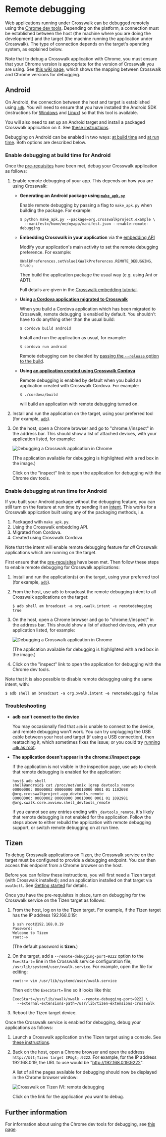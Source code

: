 # Remote debugging

Web applications running under Crosswalk can be debugged remotely using the [Chrome dev tools](https://developer.chrome.com/devtools/index). Depending on the platform, a connection must be established between the host (the machine where you are doing the development) and the target (the machine running the application under Crosswalk). The type of connection depends on the target's operating system, as explained below.

Note that to debug a Crosswalk application with Chrome, you must ensure that your Chrome version is appropriate for the version of Crosswalk you are using. See [this wiki page](https://github.com/crosswalk-project/crosswalk-website/wiki/Remote-debugging-on-android), which shows the mapping between Crosswalk and Chrome versions for debugging.

## Android

On Android, the connection between the host and target is established using [`adb`](http://developer.android.com/tools/help/adb.html). You will need to ensure that you have installed the Android SDK (instructions for [Windows](/documentation/getting_started/windows_host_setup.html#Installation-for-Crosswalk-Android) and [Linux](/documentation/getting_started/linux_host_setup.html#Installation-for-Crosswalk-Android)) so that this tool is available.

You will also need to set up an Android target and install a packaged Crosswalk application on it. See [these instructions](/documentation/getting_started/android_target_setup.html).

Debugging on Android can be enabled in two ways: [at build time](#Enable-debugging-at-build-time-for-Android) and [at run time](#Enable-debugging-at-run-time-for-Android). Both options are described below.

### <a id="Enable-debugging-at-build-time-for-Android"></a>Enable debugging at build time for Android

Once the [pre-requisites](#Android) have been met, debug your Crosswalk application as follows:

<ol>

<li>
<p>Enable remote debugging of your app. This depends on how you are using Crosswalk:</p>

<ul>

<li>
<p><strong>Generating an Android package using <a href="/documentation/getting_started/run_on_android.html"><code>make_apk.py</code></a></strong></p>

<p>Enable remote debugging by passing a flag to <code>make_apk.py</code> when building the package. For example:</p>

<pre><code>$ python make_apk.py --package=org.crosswalkproject.example \
  --manifest=/home/me/myapp/manifest.json --enable-remote-debugging</code></pre>

</li>

<li>

<p><strong>Embedding Crosswalk in your application</strong> via the <a href="/documentation/embedding_crosswalk.html">embedding API</a></p>

<p>Modify your application's main activity to set the remote debugging preference. For example:</p>

<pre><code>XWalkPreferences.setValue(XWalkPreferences.REMOTE_DEBUGGING, true);</code></pre>

<p>Then build the application package the usual way (e.g. using Ant or ADT).</p>

<p>Full details are given in the <a href="/documentation/embedding_crosswalk.html#Debugging">Crosswalk embedding tutorial</a>.</p>

</li>

<li>

<p><strong>Using <a href="/documentation/cordova/migrate_an_application.html">a Cordova application migrated to Crosswalk</a></strong>

<p>When you build a Cordova application which has been migrated to Crosswalk, remote debugging is enabled by default. You shouldn't have to do anything other than the usual build:</p>

<pre><code>$ cordova build android</code></pre>

<p>Install and run the application as usual, for example:</p>

<pre><code>$ cordova run android</code></pre>

<p>Remote debugging can be disabled by <a href="http://docs.phonegap.com/en/3.3.0/guide_command-line_index.md.html">passing the <code>--release</code> option to the build</a>.</p>
</li>

<li>
<p><strong>Using <a href="/documentation/cordova/develop_an_application.html">an application created using Crosswalk Cordova</a></strong></p>

<p>Remote debugging is enabled by default when you build an application created with Crosswalk Cordova. For example:</p>

<pre><code>$ ./cordova/build</code></pre>

<p>will build an application with remote debugging turned on.</p>

</li>

</ul>

</li>

<li>Install and run the application on the target, using your preferred tool (for example, <a href="/documentation/getting_started/run_on_android.html"><code>adb</code></a>).</li>

<li>
<p>On the host, open a Chrome browser and go to "chrome://inspect" in the address bar. This should show a list of attached devices, with your application listed, for example:</p>

<img src="/assets/crosswalk-debug-in-chrome.png" title="Debugging a Crosswalk application in Chrome" alt="Debugging a Crosswalk application in Chrome">

<p>(The application available for debugging is highlighted with a red box in the image.)</p>

<p>Click on the "inspect" link to open the application for debugging with the Chrome dev tools.</p>

</li>

</ol>

### <a id="Enable-debugging-at-run-time-for-Android"></a>Enable debugging at run time for Android

If you built your Android package without the debugging feature, you can still turn on the feature at run time by sending it an [intent](http://developer.android.com/guide/components/intents-filters.html). This works for a Crosswalk application built using any of the packaging methods, i.e.

1.  Packaged with `make_apk.py`.
2.  Using the Crosswalk embedding API.
3.  Migrated from Cordova.
4.  Created using Crosswalk Cordova.

Note that the intent will enable remote debugging feature for *all* Crosswalk applications which are running on the target.

First ensure that the [pre-requisites](#Android) have been met. Then follow these steps to enable remote debugging for Crosswalk applications:

1.  Install and run the application(s) on the target, using your preferred tool (for example, [`adb`](/documentation/getting_started/run_on_android.html)).

2.  From the host, use `adb` to broadcast the remote debugging intent to all Crosswalk applications on the target:

    ```
    $ adb shell am broadcast -a org.xwalk.intent -e remotedebugging true
    ```

3.  On the host, open a Chrome browser and go to "chrome://inspect" in the address bar. This should show a list of attached devices, with your application listed, for example:

    ![Debugging a Crosswalk application in Chrome](/assets/crosswalk-debug-in-chrome.png)

    (The application available for debugging is highlighted with a red box in the image.)

4.  Click on the "inspect" link to open the application for debugging with the Chrome dev tools.

Note that it is also possible to disable remote debugging using the same intent, with:

    $ adb shell am broadcast -a org.xwalk.intent -e remotedebugging false

### Troubleshooting

*   **adb can't connect to the device**

    You may occasionally find that `adb` is unable to connect to the device, and remote debugging won't work. You can try unplugging the USB cable between your host and target (if using a USB connection), then reattaching it, which sometimes fixes the issue; or you could try [running `adb` as root](/documentation/getting_started/android_target_setup.html#Fixing-device-access-issues-on-Linux).

*   **The application doesn't appear in the chrome://inspect page**

    If the application is not visible in the inspection page, use `adb` to check that remote debugging is enabled for the application:

    ```
    host$ adb shell
    shell@android$ cat /proc/net/unix |grep devtools_remote
    00000000: 00000002 00000000 00010000 0001 01 1102698 @org.crosswalkproject.app_devtools_remote
    00000000: 00000002 00000000 00010000 0001 01 1092981 @org.xwalk.core.xwview.shell_devtools_remote
    ```

    If you cannot see any entries ending with `_devtools_remote`, it's likely that remote debugging is not enabled for the application. Follow the steps above to either rebuild the application with remote debugging support, or switch remote debugging on at run time.

## Tizen

To debug Crosswalk applications on Tizen, the Crosswalk service on the target must be configured to provide a debugging endpoint. You can then access this endpoint from a Chrome browser on the host.

Before you can follow these instructions, you will first need a Tizen target (with Crosswalk installed); and an application installed on that target via `xwalkctl`. See [Getting started](/documentation/getting_started.html) for details.

Once you have the pre-requisites in place, turn on debugging for the Crosswalk service on the Tizen target as follows:

1.  From the host, log on to the Tizen target. For example, if the Tizen target has the IP address 192.168.0.19:

    ```
    $ ssh root@192.168.0.19
    Password:
    Welcome to Tizen
    root:~>
    ```

    (The default password is **tizen**.)

2.  On the target, add a `--remote-debugging-port=9222` option to the `ExecStart=` line in the Crosswalk service configuration file, `/usr/lib/systemd/user/xwalk.service`. For example, open the file for editing:

    ```
    root:~> vim /usr/lib/systemd/user/xwalk.service
    ```

    Then edit the `ExecStart=` line so it looks like this:

    ```
    ExecStart=/usr/lib/xwalk/xwalk --remote-debugging-port=9222 \
      --external-extensions-path=/usr/lib/tizen-extensions-crosswalk
    ```

3.  Reboot the Tizen target device.

Once the Crosswalk service is enabled for debugging, debug your applications as follows:

1.  Launch a Crosswalk application on the Tizen target using a console. See [these instructions](/documentation/getting_started/run_on_tizen.html#Run-the-application).

2.  Back on the host, open a Chrome browser and open the address `http://&lt;Tizen target IP&gt;:9222`. For example, for the IP address 192.168.0.19, the URL to use would be "http://192.168.0.19:9222".

    A list of all the pages available for debugging should now be displayed in the Chrome browser window:

    ![Crosswalk on Tizen IVI: remote debugging](/assets/crosswalk-tizen-remote-debug.png)

    Click on the link for the application you want to debug.

## Further information

For information about using the Chrome dev tools for debugging, see [this page](https://developer.chrome.com/devtools/index).
